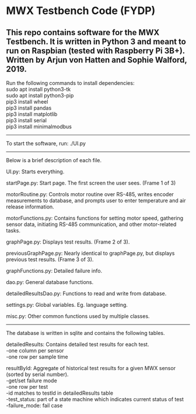 # MWX Testbench Code (FYDP)
This repo contains software for the MWX Testbench. It is written in Python 3 and meant to run on Raspbian (tested with Raspberry Pi 3B+). Written by Arjun von Hatten and Sophie Walford, 2019.
------------------------------------------------------------------------------------------------------------------------------
Run the following commands to install dependencies:  
sudo apt install python3-tk  
sudo apt install python3-pip  
pip3 install wheel  
pip3 install pandas  
pip3 install matplotlib  
pip3 install serial  
pip3 install minimalmodbus  

------------------------------------------------------------------------------------------------------------------------------

To start the software, run: ./UI.py  

------------------------------------------------------------------------------------------------------------------------------

Below is a brief description of each file.

UI.py: Starts everything.

startPage.py: Start page. The first screen the user sees. (Frame 1 of 3)

motorRoutine.py: Controls motor routine over RS-485, writes encoder measurements to database, and prompts user to enter  temperature and air release information.

motorFunctions.py: Contains functions for setting motor speed, gathering sensor data, initiating RS-485 communication, and other motor-related tasks.

graphPage.py: Displays test results. (Frame 2 of 3).

previousGraphPage.py: Nearly identical to graphPage.py, but displays previous test results. (Frame 3 of 3).

graphFunctions.py: Detailed failure info.

dao.py: General database functions.

detailedResultsDao.py: Functions to read and write from database.

settings.py: Global variables. Eg. language setting.

misc.py: Other common functions used by multiple classes.

------------------------------------------------------------------------------------------------------------------------------

The database is written in sqlite and contains the following tables.

detailedResults: Contains detailed test results for each test.  
                 -one column per sensor  
                 -one row per sample time  
                 
resultById: Aggregate of historical test results for a given MWX sensor (sorted by serial number).  
                 -get/set failure mode  
                 -one row per test  
                 -id matches to testId in detailedResults table  
                 -test_status: part of a state machine which indicates current status of test  
                 -failure_mode: fail case  

